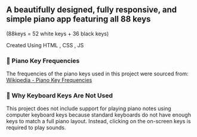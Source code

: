 ## A beautifully designed, fully responsive, and simple piano app featuring all 88 keys
(88keys = 52 white keys + 36 black keys)

Created Using HTML , CSS , JS

### 🎵 Piano Key Frequencies  
The frequencies of the piano keys used in this project were sourced from:  
[Wikipedia - Piano Key Frequencies](https://en.wikipedia.org/wiki/Piano_key_frequencies)

### 🎹 Why Keyboard Keys Are Not Used
This project does not include support for playing piano notes using computer keyboard keys because standard keyboards do not have enough keys to match a full piano layout. Instead, clicking on the on-screen keys is required to play sounds.